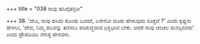 +++
title = "038 ನಾವು ಹಸಿದೈತನ್ದರೀ"

+++
38. 'ದೇವಿ, ನಾವು ಹಸಿದು ಕೊಂಡು ಬಂದರೆ, ಏನೇನೋ ದೂರು ಹೇಳುವುದು ಸೂಕ್ತವೆ ?' ಎಂದು ಕೃಷ್ಣನು ಹೇಳಲು, 'ದೇವ, ನಿಮ್ಮ ಹಸಿವನ್ನು ತಣಿಸಲು ಪರಿಶುದ್ಧವಾದ ಭಕ್ತಿಭಾವ ಬೇಕು. ಆದರೆ ನಾವು ಚಂಚಲ ಮನಸ್ಸಿನವರು' ಎಂದು ದ್ರೌಪದಿಯು ನಗುತ್ತ ಹೇಳಿದಳು.
